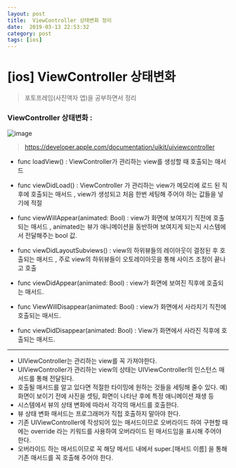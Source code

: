 ```yaml
---
layout: post
title:  ViewController 상태변화 정리
date:  2019-03-13 22:53:32
category: post
tags: [ios]
---
```


# [ios] ViewController 상태변화

> 포토프레임(사진액자 앱)을 공부하면서 정리



### ViewController 상태변화 : 



![image](https://docs-assets.developer.apple.com/published/f06f30fa63/UIViewController_Class_Reference_2x_ddcaa00c-87d8-4c85-961e-ccfb9fa4aac2.png)

> https://developer.apple.com/documentation/uikit/uiviewcontroller

- func loadView() : ViewController가 관리하는 view를 생성할 때 호출되는 매서드

- func viewDidLoad() : ViewController 가 관리하는 view가 메모리에 로드 된 직후에 호출되는 매서드 , view가 생성되고 처음 한번 세팅해 주어야 하는 값들을 넣기에 적절
- func viewWillAppear(animated: Bool) : view가 화면에 보여지기 직전에 호출되는 매서드 , animated는 뷰가 애니메이션을 동반하며 보여지게 되는지 시스템에서 전달해주는 bool 값.
- func viewDidLayoutSubviews() : view의 하위뷰들의 레이아웃이 결정된 후 호출되는 매서드 , 주로 view의 하위뷰들이 오토레이아웃을 통해 사이즈 조정이 끝나고 호출
- func viewDidAppear(animated: Bool) : view가 화면에 보여진 직후에 호출되는 매서드.
- func ViewWillDisappear(animated: Bool) : view가 화면에서 사라지기 직전에 호출되는 매서드.
- func viewDidDisappear(animated: Bool) : View가 화면에서 사라진 직후에 호출되는 매서드.

----

- UIViewController는 관리하는 view를 꼭 가져야한다.
- UIViewController가 관리하는 view의 상태는 UIViewController의 인스턴스 매서드를 통해 전달된다.
- 호출될 매서드를 알고 있다면 적절한 타이밍에 원하는 것들을 세팅해 줄수 있다. 예) 화면이 보이기 전에 사진을 셋팅, 화면이 나타난 후에 특정 애니메이션 재생 등
- 시스템에서 뷰의 상태 변화에 따라서 각각의 매서드를 호출한다.
- 뷰 상태 변화 매서드는 프로그래머가 직접 호출하지 말아야 한다.
- 기존 UIViewController에 작성되어 있는 매서드이므로 오버라이드 하여 구현할 때에는 override 라는 키워드를 사용하여 오버라이드 된 매서드임을 표시해 주어야 한다.
- 오버라이드 하는 매서드이므로 꼭 해당 메서드 내에서 super.[매서드 이름] 을 통해 기존 매서드를 꼭 호출해 주어야 한다.


